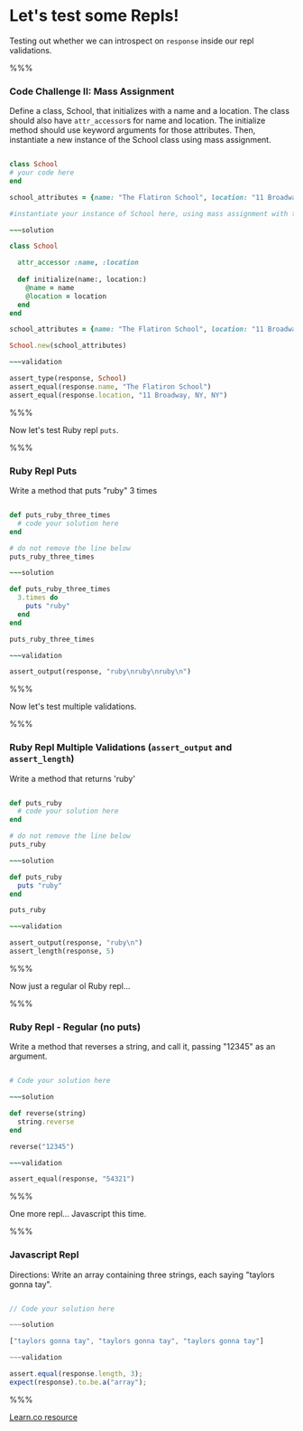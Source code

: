 # Let's test some Repls!

Testing out whether we can introspect on `response` inside our repl validations.

%%%

### Code Challenge II: Mass Assignment

Define a class, School, that initializes with a name and a location. The class should also have `attr_accessor`s for name and location. The initialize method should use keyword arguments for those attributes. Then, instantiate a new instance of the School class using mass assignment. 

~~~ruby

class School
# your code here
end

school_attributes = {name: "The Flatiron School", location: "11 Broadway, NY, NY"}

#instantiate your instance of School here, using mass assignment with the above school_attributes

~~~solution

class School

  attr_accessor :name, :location
  
  def initialize(name:, location:)
    @name = name
    @location = location
  end
end

school_attributes = {name: "The Flatiron School", location: "11 Broadway, NY, NY"}

School.new(school_attributes)

~~~validation

assert_type(response, School)
assert_equal(response.name, "The Flatiron School")
assert_equal(response.location, "11 Broadway, NY, NY")

~~~

%%%

Now let's test Ruby repl `puts`.

%%%

### Ruby Repl Puts

Write a method that puts "ruby" 3 times

~~~ruby

def puts_ruby_three_times
  # code your solution here
end

# do not remove the line below
puts_ruby_three_times

~~~solution

def puts_ruby_three_times
  3.times do
    puts "ruby"
  end
end

puts_ruby_three_times

~~~validation

assert_output(response, "ruby\nruby\nruby\n")

~~~

%%%

Now let's test multiple validations.

%%%

### Ruby Repl Multiple Validations (`assert_output` and `assert_length`)

Write a method that returns 'ruby'

~~~ruby

def puts_ruby
  # code your solution here
end

# do not remove the line below
puts_ruby

~~~solution

def puts_ruby
  puts "ruby"
end

puts_ruby

~~~validation 

assert_output(response, "ruby\n")
assert_length(response, 5)

~~~

%%%

Now just a regular ol Ruby repl...

%%%

### Ruby Repl - Regular (no puts)

Write a method that reverses a string, and call it, passing "12345" as an argument.

~~~ruby

# Code your solution here

~~~solution

def reverse(string)
  string.reverse
end

reverse("12345")

~~~validation

assert_equal(response, "54321")

~~~

%%%

One more repl... Javascript this time.

%%%

### Javascript Repl

Directions: Write an array containing three strings, each saying "taylors gonna tay".

~~~javascript

// Code your solution here

~~~solution

["taylors gonna tay", "taylors gonna tay", "taylors gonna tay"]

~~~validation

assert.equal(response.length, 3);
expect(response).to.be.a("array");

~~~

%%%

<a href='https://learn.co/lessons/repl-response-mods' data-visibility='hidden'>Learn.co resource</a>
